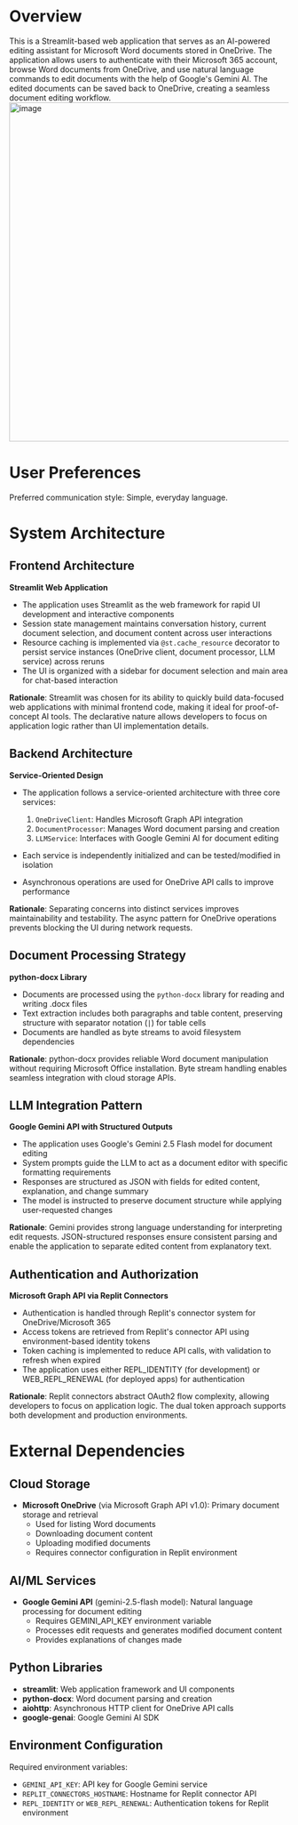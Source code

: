 # Overview

This is a Streamlit-based web application that serves as an AI-powered editing assistant for Microsoft Word documents stored in OneDrive. The application allows users to authenticate with their Microsoft 365 account, browse Word documents from OneDrive, and use natural language commands to edit documents with the help of Google's Gemini AI. The edited documents can be saved back to OneDrive, creating a seamless document editing workflow.
<img width="1072" height="610" alt="image" src="https://github.com/user-attachments/assets/4ada8d7c-cd4d-4546-b580-e6d2ddc6bd3f" />

# User Preferences

Preferred communication style: Simple, everyday language.

# System Architecture

## Frontend Architecture

**Streamlit Web Application**
- The application uses Streamlit as the web framework for rapid UI development and interactive components
- Session state management maintains conversation history, current document selection, and document content across user interactions
- Resource caching is implemented via `@st.cache_resource` decorator to persist service instances (OneDrive client, document processor, LLM service) across reruns
- The UI is organized with a sidebar for document selection and main area for chat-based interaction

**Rationale**: Streamlit was chosen for its ability to quickly build data-focused web applications with minimal frontend code, making it ideal for proof-of-concept AI tools. The declarative nature allows developers to focus on application logic rather than UI implementation details.

## Backend Architecture

**Service-Oriented Design**
- The application follows a service-oriented architecture with three core services:
  1. `OneDriveClient`: Handles Microsoft Graph API integration
  2. `DocumentProcessor`: Manages Word document parsing and creation
  3. `LLMService`: Interfaces with Google Gemini AI for document editing

- Each service is independently initialized and can be tested/modified in isolation
- Asynchronous operations are used for OneDrive API calls to improve performance

**Rationale**: Separating concerns into distinct services improves maintainability and testability. The async pattern for OneDrive operations prevents blocking the UI during network requests.

## Document Processing Strategy

**python-docx Library**
- Documents are processed using the `python-docx` library for reading and writing .docx files
- Text extraction includes both paragraphs and table content, preserving structure with separator notation (` | `) for table cells
- Documents are handled as byte streams to avoid filesystem dependencies

**Rationale**: python-docx provides reliable Word document manipulation without requiring Microsoft Office installation. Byte stream handling enables seamless integration with cloud storage APIs.

## LLM Integration Pattern

**Google Gemini API with Structured Outputs**
- The application uses Google's Gemini 2.5 Flash model for document editing
- System prompts guide the LLM to act as a document editor with specific formatting requirements
- Responses are structured as JSON with fields for edited content, explanation, and change summary
- The model is instructed to preserve document structure while applying user-requested changes

**Rationale**: Gemini provides strong language understanding for interpreting edit requests. JSON-structured responses ensure consistent parsing and enable the application to separate edited content from explanatory text.

## Authentication and Authorization

**Microsoft Graph API via Replit Connectors**
- Authentication is handled through Replit's connector system for OneDrive/Microsoft 365
- Access tokens are retrieved from Replit's connector API using environment-based identity tokens
- Token caching is implemented to reduce API calls, with validation to refresh when expired
- The application uses either REPL_IDENTITY (for development) or WEB_REPL_RENEWAL (for deployed apps) for authentication

**Rationale**: Replit connectors abstract OAuth2 flow complexity, allowing developers to focus on application logic. The dual token approach supports both development and production environments.

# External Dependencies

## Cloud Storage
- **Microsoft OneDrive** (via Microsoft Graph API v1.0): Primary document storage and retrieval
  - Used for listing Word documents
  - Downloading document content
  - Uploading modified documents
  - Requires connector configuration in Replit environment

## AI/ML Services
- **Google Gemini API** (gemini-2.5-flash model): Natural language processing for document editing
  - Requires GEMINI_API_KEY environment variable
  - Processes edit requests and generates modified document content
  - Provides explanations of changes made

## Python Libraries
- **streamlit**: Web application framework and UI components
- **python-docx**: Word document parsing and creation
- **aiohttp**: Asynchronous HTTP client for OneDrive API calls
- **google-genai**: Google Gemini AI SDK

## Environment Configuration
Required environment variables:
- `GEMINI_API_KEY`: API key for Google Gemini service
- `REPLIT_CONNECTORS_HOSTNAME`: Hostname for Replit connector API
- `REPL_IDENTITY` or `WEB_REPL_RENEWAL`: Authentication tokens for Replit environment
